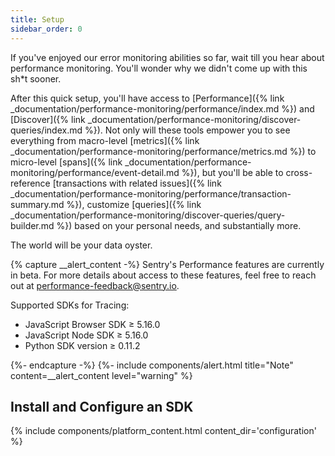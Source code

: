 ```yaml
---
title: Setup
sidebar_order: 0
---
```


If you've enjoyed our error monitoring abilities so far, wait till you hear about performance monitoring. You'll wonder why we didn't come up with this sh*t sooner.  

After this quick setup, you'll have access to [Performance]({% link _documentation/performance-monitoring/performance/index.md %}) and [Discover]({% link _documentation/performance-monitoring/discover-queries/index.md %}). Not only will these tools empower you to see everything from macro-level [metrics]({% link _documentation/performance-monitoring/performance/metrics.md %}) to micro-level [spans]({% link _documentation/performance-monitoring/performance/event-detail.md %}), but you'll be able to cross-reference [transactions with related issues]({% link _documentation/performance-monitoring/performance/transaction-summary.md %}), customize [queries]({% link _documentation/performance-monitoring/discover-queries/query-builder.md %}) based on your personal needs, and substantially more. 

The world will be your data oyster. 

{% capture __alert_content -%}
Sentry's Performance features are currently in beta. For more details about access to these features, feel free to reach out at [performance-feedback@sentry.io](mailto:performance-feedback@sentry.io).

Supported SDKs for Tracing:
- JavaScript Browser SDK ≥ 5.16.0
- JavaScript Node SDK ≥ 5.16.0
- Python SDK version ≥ 0.11.2

{%- endcapture -%}
{%- include components/alert.html
    title="Note"
    content=__alert_content
    level="warning"
%}

## Install and Configure an SDK

{% include components/platform_content.html content_dir='configuration' %}